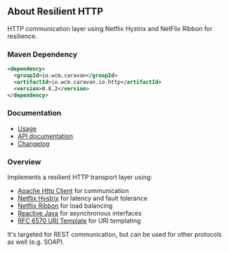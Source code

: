 ## About Resilient HTTP

HTTP communication layer using Netflix Hystrix and NetFlix Ribbon for resilience.


### Maven Dependency

```xml
<dependency>
  <groupId>io.wcm.caravan</groupId>
  <artifactId>io.wcm.caravan.io.http</artifactId>
  <version>0.8.2</version>
</dependency>
```

### Documentation

* [Usage][usage]
* [API documentation][apidocs]
* [Changelog][changelog]


[usage]: usage.html
[apidocs]: apidocs/
[changelog]: changes-report.html


### Overview

Implements a resilient HTTP transport layer using:

* [Apache Http Client](http://hc.apache.org/httpcomponents-client-4.4.x/index.html) for communication
* [Netflix Hystrix](https://github.com/Netflix/Hystrix) for latency and fault tolerance
* [Netflix Ribbon](https://github.com/netflix/ribbon) for load balancing
* [Reactive Java](https://github.com/ReactiveX/RxJava) for asynchronous interfaces
* [RFC 6570 URI Template](https://tools.ietf.org/html/rfc6570) for URI templating

It's targeted for REST communication, but can be used for other protocols as well (e.g. SOAP).
